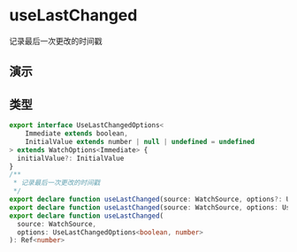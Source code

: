 # useLastChanged

记录最后一次更改的时间戳

## 演示

<demo src="./demo.vue" title="useLastChanged" desc="记录最后一次更改的时间戳"></demo>

## 类型

```ts
export interface UseLastChangedOptions<
    Immediate extends boolean,
    InitialValue extends number | null | undefined = undefined
> extends WatchOptions<Immediate> {
  initialValue?: InitialValue
}
/**
 * 记录最后一次更改的时间戳
 */
export declare function useLastChanged(source: WatchSource, options?: UseLastChangedOptions<false>): Ref<number | null>
export declare function useLastChanged(source: WatchSource, options: UseLastChangedOptions<true>): Ref<number>
export declare function useLastChanged(
  source: WatchSource,
  options: UseLastChangedOptions<boolean, number>
): Ref<number>
```

